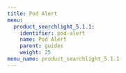 ```yaml
---
title: Pod Alert
menu:
  product_searchlight_5.1.1:
    identifier: pod-alert
    name: Pod Alert
    parent: guides
    weight: 25
menu_name: product_searchlight_5.1.1 
---
```

